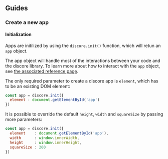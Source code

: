 ## Guides

### Create a new app

#### Initialization

Apps are initilized by using the `discore.init()` function, which will retun an `app` object. 

The app object will handle most of the interactions between your code and the discore library. To learn more about how to interact with the `app` object, see [the associated reference page](./pages/reference/app.md).

The only required parameter to create a discore app is `element`, which has to be an existing DOM element:
```js
const app = discore.init({
  element : document.getElementById('app')
})
```

It is possible to override the default `height`, `width` and `squareSize` by passing more parameters:
```js
const app = discore.init({
  element    : document.getElementById('app'),
  width      : window.innerWidth,
  height     : window.innerHeight,
  squareSize : 200
})
```

